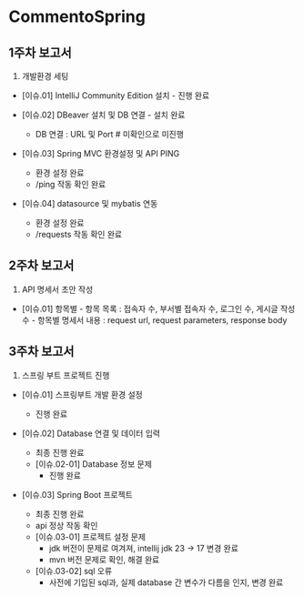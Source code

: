 # CommentoSpring
## 1주차 보고서
1. 개발환경 세팅
* [이슈.01] IntelliJ Community Edition 설치
      - 진행 완료

* [이슈.02] DBeaver 설치 및 DB 연결
        - 설치 완료
    - DB 연결 : URL 및 Port # 미확인으로 미진행

* [이슈.03] Spring MVC 환경설정 및 API PING
    - 환경 설정 완료
    - /ping 작동 확인 완료

* [이슈.04] datasource 및 mybatis 연동
    - 환경 설정 완료
    - /requests 작동 확인 완료


## 2주차 보고서
1. API 명세서 초안 작성
* [이슈.01] 항목별 
      - 항목 목록 : 접속자 수, 부서별 접속자 수, 로그인 수, 게시글 작성 수
      - 항목별 명세서 내용 : request url, request parameters, response body


## 3주차 보고서
1. 스프링 부트 프로젝트 진행
* [이슈.01] 스프링부트 개발 환경 설정
    - 진행 완료

* [이슈.02] Database 연결 및 데이터 입력
    - 최종 진행 완료
    * [이슈.02-01] Database 정보 문제
        - 진행 완료


* [이슈.03] Spring Boot 프로젝트
    - 최종 진행 완료
    - api 정상 작동 확인
    * [이슈.03-01] 프로젝트 설정 문제
        - jdk 버전이 문제로 여겨져, intellij jdk 23 -> 17 변경 완료
        - mvn 버전 문제로 확인, 해결 완료
    * [이슈.03-02] sql 오류
        - 사전에 기입된 sql과, 실제 database 간 변수가 다름을 인지, 변경 완료

